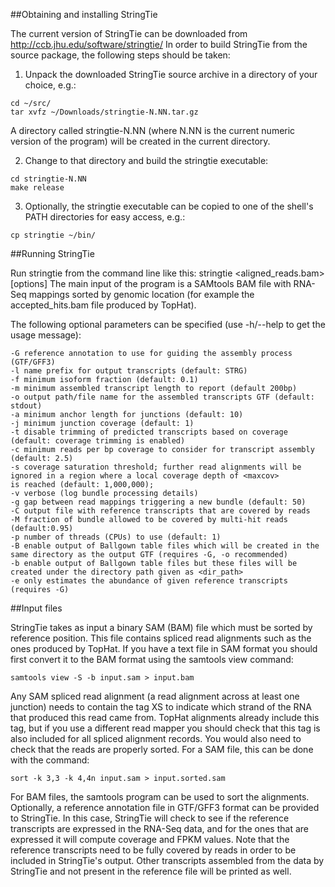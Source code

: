 ##Obtaining and installing StringTie

The current version of StringTie can be downloaded from
  http://ccb.jhu.edu/software/stringtie/
In order to build StringTie from the source package,
the following steps should be taken:

1. Unpack the downloaded StringTie source archive in a directory of your choice, e.g.:
```
cd ~/src/
tar xvfz ~/Downloads/stringtie-N.NN.tar.gz
```
A directory called stringtie-N.NN (where N.NN is the current
numeric version of the program) will be created in the current directory.

2. Change to that directory and build the stringtie executable:
```
cd stringtie-N.NN
make release
```

3. Optionally, the stringtie executable can be copied to one of the
shell's PATH directories for easy access, e.g.:
```
cp stringtie ~/bin/
```
##Running StringTie

Run stringtie from the command line like this:
stringtie <aligned_reads.bam> [options]
The main input of the program is a SAMtools BAM file with RNA-Seq mappings
sorted by genomic location (for example the accepted_hits.bam file produced
by TopHat).

The following optional parameters can be specified (use -h/--help to get the
usage message):
```
-G reference annotation to use for guiding the assembly process (GTF/GFF3)
-l name prefix for output transcripts (default: STRG)
-f minimum isoform fraction (default: 0.1)
-m minimum assembled transcript length to report (default 200bp)
-o output path/file name for the assembled transcripts GTF (default: stdout)
-a minimum anchor length for junctions (default: 10)
-j minimum junction coverage (default: 1)
-t disable trimming of predicted transcripts based on coverage
(default: coverage trimming is enabled)
-c minimum reads per bp coverage to consider for transcript assembly (default: 2.5)
-s coverage saturation threshold; further read alignments will be
ignored in a region where a local coverage depth of <maxcov>
is reached (default: 1,000,000);
-v verbose (log bundle processing details)
-g gap between read mappings triggering a new bundle (default: 50)
-C output file with reference transcripts that are covered by reads
-M fraction of bundle allowed to be covered by multi-hit reads (default:0.95)
-p number of threads (CPUs) to use (default: 1)
-B enable output of Ballgown table files which will be created in the
same directory as the output GTF (requires -G, -o recommended)
-b enable output of Ballgown table files but these files will be
created under the directory path given as <dir_path>
-e only estimates the abundance of given reference transcripts (requires -G)
```

##Input files

StringTie takes as input a binary SAM (BAM) file which must be sorted by
reference position. This file contains spliced read alignments such as the
ones produced by TopHat. If you have a text file in SAM format you should
first convert it to the BAM format using the samtools view command:
```
samtools view -S -b input.sam > input.bam
```
Any SAM spliced read alignment (a read alignment across at least one junction)
needs to contain the tag XS to indicate which strand of the RNA that produced
this read came from. TopHat alignments already include this tag, but if you use
a different read mapper you should check that this tag is also included for all
spliced alignment records. You would also need to check that the reads are
properly sorted. For a SAM file, this can be done with the command:
```
sort -k 3,3 -k 4,4n input.sam > input.sorted.sam
```
For BAM files, the samtools program can be used to sort the alignments.
Optionally, a reference annotation file in GTF/GFF3 format
can be provided to StringTie. In this case, StringTie will check
to see if the reference transcripts are expressed in the RNA-Seq data,
and for the ones that are expressed it will compute coverage and FPKM values.
Note that the reference transcripts need to be fully covered by reads
in order to be included in StringTie's output. Other transcripts
assembled from the data by StringTie and not present in the reference
file will be printed as well.
